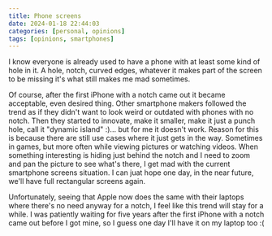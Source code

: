 ```yaml
---
title: Phone screens
date: 2024-01-18 22:44:03
categories: [personal, opinions]
tags: [opinions, smartphones]
---
```

I know everyone is already used to have a phone with at least some kind of hole in it. A hole, notch, curved edges, whatever it makes part of the screen to be missing it's what still makes me mad sometimes. 
<!--more-->
Of course, after the first iPhone with a notch came out it became acceptable, even desired thing. Other smartphone makers followed the trend as if they didn't want to look weird or outdated with phones with no notch. Then they started to innovate, make it smaller, make it just a punch hole, call it "dynamic island" :)... but for me it doesn't work. Reason for this is because there are still use cases where it just gets in the way. Sometimes in games, but more often while viewing pictures or watching videos. When something interesting is hiding just behind the notch and I need to zoom and pan the picture to see what's there, I get mad with the current smartphone screens situation. I can juat hope one day, in the near future, we'll have full rectangular screens again. 

Unfortunately, seeing that Apple now does the same with their laptops where there's no need anyway for a notch, I feel like this trend will stay for a while. I was patiently waiting for five years after the first iPhone with a notch came out before I got mine, so I guess one day I'll have it on my laptop too :(
